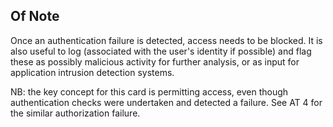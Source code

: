## Of Note

Once an authentication failure is detected, access needs to be blocked. It is also useful to log (associated with the user's identity if possible) and flag these as possibly malicious activity for further analysis, or as input for application intrusion detection systems.

NB: the key concept for this card is permitting access, even though authentication checks were undertaken and detected a failure. See AT 4 for the similar authorization failure.
